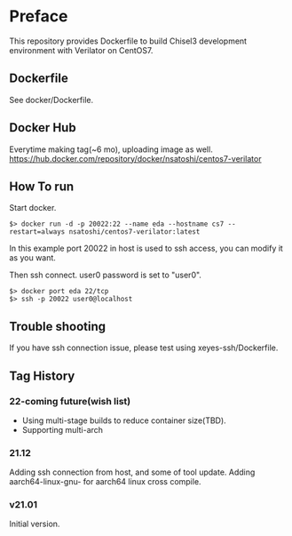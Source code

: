 # Preface
This repository provides Dockerfile to build Chisel3 development environment with Verilator on CentOS7.

## Dockerfile

See docker/Dockerfile.

## Docker Hub

Everytime making tag(~6 mo), uploading image as well. 
https://hub.docker.com/repository/docker/nsatoshi/centos7-verilator

## How To run

Start docker. 

```
$> docker run -d -p 20022:22 --name eda --hostname cs7 --restart=always nsatoshi/centos7-verilator:latest
```

In this example port 20022 in host is used to ssh access, you can modify it as you want.


Then ssh connect. user0 password is set to "user0".
```
$> docker port eda 22/tcp
$> ssh -p 20022 user0@localhost
```

## Trouble shooting

If you have ssh connection issue, please test using xeyes-ssh/Dockerfile.

## Tag History

### 22-coming future(wish list)

- Using multi-stage builds to reduce container size(TBD).
- Supporting multi-arch

### 21.12
Adding ssh connection from host, and some of tool update.
Adding aarch64-linux-gnu- for aarch64 linux cross compile.

### v21.01
Initial version.
